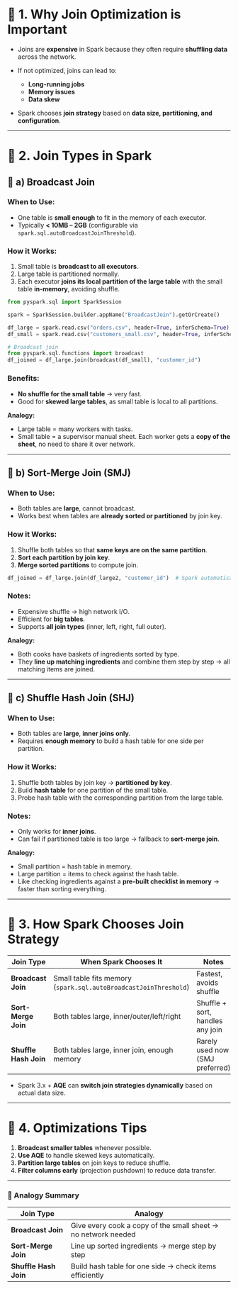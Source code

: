 # 🔹 1. Why Join Optimization is Important

* Joins are **expensive** in Spark because they often require **shuffling data** across the network.
* If not optimized, joins can lead to:

  * **Long-running jobs**
  * **Memory issues**
  * **Data skew**
* Spark chooses **join strategy** based on **data size, partitioning, and configuration**.

---

# 🔹 2. Join Types in Spark

## 🔹 a) **Broadcast Join**

### When to Use:

* One table is **small enough** to fit in the memory of each executor.
* Typically **< 10MB – 2GB** (configurable via `spark.sql.autoBroadcastJoinThreshold`).

### How it Works:

1. Small table is **broadcast to all executors**.
2. Large table is partitioned normally.
3. Each executor **joins its local partition of the large table** with the small table **in-memory**, avoiding shuffle.

```python
from pyspark.sql import SparkSession

spark = SparkSession.builder.appName("BroadcastJoin").getOrCreate()

df_large = spark.read.csv("orders.csv", header=True, inferSchema=True)
df_small = spark.read.csv("customers_small.csv", header=True, inferSchema=True)

# Broadcast join
from pyspark.sql.functions import broadcast
df_joined = df_large.join(broadcast(df_small), "customer_id")
```

### Benefits:

* **No shuffle for the small table** → very fast.
* Good for **skewed large tables**, as small table is local to all partitions.

**Analogy:**

* Large table = many workers with tasks.
* Small table = a supervisor manual sheet. Each worker gets a **copy of the sheet**, no need to share it over network.

---

## 🔹 b) **Sort-Merge Join (SMJ)**

### When to Use:

* Both tables are **large**, cannot broadcast.
* Works best when tables are **already sorted or partitioned** by join key.

### How it Works:

1. Shuffle both tables so that **same keys are on the same partition**.
2. **Sort each partition by join key**.
3. **Merge sorted partitions** to compute join.

```python
df_joined = df_large.join(df_large2, "customer_id")  # Spark automatically picks SMJ for large tables
```

### Notes:

* Expensive shuffle → high network I/O.
* Efficient for **big tables**.
* Supports **all join types** (inner, left, right, full outer).

**Analogy:**

* Both cooks have baskets of ingredients sorted by type.
* They **line up matching ingredients** and combine them step by step → all matching items are joined.

---

## 🔹 c) **Shuffle Hash Join (SHJ)**

### When to Use:

* Both tables are **large**, **inner joins only**.
* Requires **enough memory** to build a hash table for one side per partition.

### How it Works:

1. Shuffle both tables by join key → **partitioned by key**.
2. Build **hash table** for one partition of the small table.
3. Probe hash table with the corresponding partition from the large table.

### Notes:

* Only works for **inner joins**.
* Can fail if partitioned table is too large → fallback to **sort-merge join**.

**Analogy:**

* Small partition = hash table in memory.
* Large partition = items to check against the hash table.
* Like checking ingredients against a **pre-built checklist in memory** → faster than sorting everything.

---

# 🔹 3. How Spark Chooses Join Strategy

| Join Type             | When Spark Chooses It                                            | Notes                            |
| --------------------- | ---------------------------------------------------------------- | -------------------------------- |
| **Broadcast Join**    | Small table fits memory (`spark.sql.autoBroadcastJoinThreshold`) | Fastest, avoids shuffle          |
| **Sort-Merge Join**   | Both tables large, inner/outer/left/right                        | Shuffle + sort, handles any join |
| **Shuffle Hash Join** | Both tables large, inner join, enough memory                     | Rarely used now (SMJ preferred)  |

* Spark 3.x + **AQE** can **switch join strategies dynamically** based on actual data size.

---

# 🔹 4. Optimizations Tips

1. **Broadcast smaller tables** whenever possible.
2. **Use AQE** to handle skewed keys automatically.
3. **Partition large tables** on join keys to reduce shuffle.
4. **Filter columns early** (projection pushdown) to reduce data transfer.

---

### 🔹 Analogy Summary

| Join Type             | Analogy                                                       |
| --------------------- | ------------------------------------------------------------- |
| **Broadcast Join**    | Give every cook a copy of the small sheet → no network needed |
| **Sort-Merge Join**   | Line up sorted ingredients → merge step by step               |
| **Shuffle Hash Join** | Build hash table for one side → check items efficiently       |

